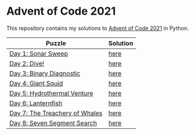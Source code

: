 # Advent of Code 2021

This repository contains my solutions to [Advent of Code 2021](https://adventofcode.com/2021) in Python.

| Puzzle                                                                | Solution               |
| --------------------------------------------------------------------- | ---------------------- |
| [Day 1: Sonar Sweep](https://adventofcode.com/2021/day/1)             | [here](/2021/day-1.py) |
| [Day 2: Dive!](https://adventofcode.com/2021/day/2)                   | [here](/2021/day-2.py) |
| [Day 3: Binary Diagnostic](https://adventofcode.com/2021/day/3)       | [here](/2021/day-3.py) |
| [Day 4: Giant Squid](https://adventofcode.com/2021/day/4)             | [here](/2021/day-4.py) |
| [Day 5: Hydrothermal Venture](https://adventofcode.com/2021/day/5)    | [here](/2021/day-5.py) |
| [Day 6: Lanternfish](https://adventofcode.com/2021/day/6)             | [here](/2021/day-6.py) |
| [Day 7: The Treachery of Whales](https://adventofcode.com/2021/day/7) | [here](/2021/day-7.py) |
| [Day 8: Seven Segment Search](https://adventofcode.com/2021/day/8)    | [here](/2021/day-8.py) |
